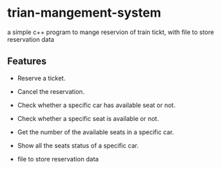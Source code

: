 # trian-mangement-system
a simple c++ program to mange reservion of train tickt, with file to store reservation data

## Features

- Reserve a ticket.

- Cancel the reservation.

- Check whether a specific car has available seat or not.

- Check whether a specific seat is available or not.

- Get the number of the available seats in a specific car.

- Show all the seats status of a specific car.

- file to store reservation data 

